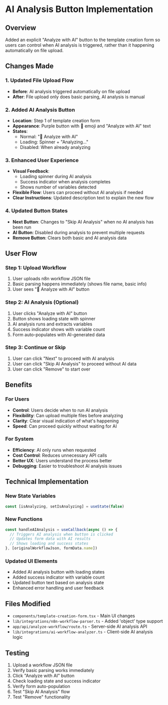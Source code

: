 # AI Analysis Button Implementation

## Overview
Added an explicit "Analyze with AI" button to the template creation form so users can control when AI analysis is triggered, rather than it happening automatically on file upload.

## Changes Made

### 1. **Updated File Upload Flow**
- **Before**: AI analysis triggered automatically on file upload
- **After**: File upload only does basic parsing, AI analysis is manual

### 2. **Added AI Analysis Button**
- **Location**: Step 1 of template creation form
- **Appearance**: Purple button with 🤖 emoji and "Analyze with AI" text
- **States**: 
  - Normal: "🤖 Analyze with AI"
  - Loading: Spinner + "Analyzing..."
  - Disabled: When already analyzing

### 3. **Enhanced User Experience**
- **Visual Feedback**: 
  - Loading spinner during AI analysis
  - Success indicator when analysis completes
  - Shows number of variables detected
- **Flexible Flow**: Users can proceed without AI analysis if needed
- **Clear Instructions**: Updated description text to explain the new flow

### 4. **Updated Button States**
- **Next Button**: Changes to "Skip AI Analysis" when no AI analysis has been run
- **AI Button**: Disabled during analysis to prevent multiple requests
- **Remove Button**: Clears both basic and AI analysis data

## User Flow

### **Step 1: Upload Workflow**
1. User uploads n8n workflow JSON file
2. Basic parsing happens immediately (shows file name, basic info)
3. User sees "🤖 Analyze with AI" button

### **Step 2: AI Analysis (Optional)**
1. User clicks "Analyze with AI" button
2. Button shows loading state with spinner
3. AI analysis runs and extracts variables
4. Success indicator shows with variable count
5. Form auto-populates with AI-generated data

### **Step 3: Continue or Skip**
1. User can click "Next" to proceed with AI analysis
2. User can click "Skip AI Analysis" to proceed without AI data
3. User can click "Remove" to start over

## Benefits

### **For Users**
- **Control**: Users decide when to run AI analysis
- **Flexibility**: Can upload multiple files before analyzing
- **Clarity**: Clear visual indication of what's happening
- **Speed**: Can proceed quickly without waiting for AI

### **For System**
- **Efficiency**: AI only runs when requested
- **Cost Control**: Reduces unnecessary API calls
- **Better UX**: Users understand the process better
- **Debugging**: Easier to troubleshoot AI analysis issues

## Technical Implementation

### **New State Variables**
```typescript
const [isAnalyzing, setIsAnalyzing] = useState(false)
```

### **New Functions**
```typescript
const handleAIAnalysis = useCallback(async () => {
  // Triggers AI analysis when button is clicked
  // Updates form data with AI results
  // Shows loading and success states
}, [originalWorkflowJson, formData.name])
```

### **Updated UI Elements**
- Added AI analysis button with loading states
- Added success indicator with variable count
- Updated button text based on analysis state
- Enhanced error handling and user feedback

## Files Modified
- `components/template-creation-form.tsx` - Main UI changes
- `lib/integrations/n8n-workflow-parser.ts` - Added 'object' type support
- `app/api/analyze-workflow/route.ts` - Server-side AI analysis API
- `lib/integrations/ai-workflow-analyzer.ts` - Client-side AI analysis logic

## Testing
1. Upload a workflow JSON file
2. Verify basic parsing works immediately
3. Click "Analyze with AI" button
4. Check loading state and success indicator
5. Verify form auto-population
6. Test "Skip AI Analysis" flow
7. Test "Remove" functionality
